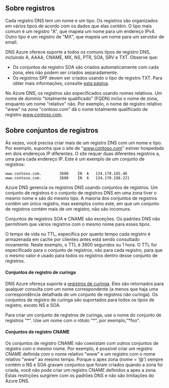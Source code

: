 ## <a name="about-records"></a>Sobre registros

Cada registro DNS tem um nome e um tipo. Os registros são organizados em vários tipos de acordo com os dados que elas contêm. O tipo mais comum é um registro "A", que mapeia um nome para um endereço IPv4. Outro tipo é um registro de "MX", que mapeia um nome para um servidor de email.

DNS Azure oferece suporte a todos os comuns tipos de registro DNS, incluindo A, AAAA, CNAME, MX, NS, PTR, SOA, SRV e TXT. Observe que:
- Os conjuntos de registro SOA são criados automaticamente com cada zona, eles não podem ser criados separadamente.
- Os registros SPF devem ser criados usando o tipo de registro TXT. Para obter mais informações, consulte [esta página](http://tools.ietf.org/html/rfc7208#section-3.1).

No Azure DNS, os registros são especificados usando nomes relativos. Um nome de domínio "totalmente qualificado" (FQDN) inclui o nome de zona, enquanto um nome "relativo" não. Por exemplo, o nome de registro relativo "www" na zona "contoso.com" dá o nome totalmente qualificado de registro www.contoso.com.

## <a name="about-record-sets"></a>Sobre conjuntos de registros

Às vezes, você precisa criar mais de um registro DNS com um nome e tipo. Por exemplo, suponha que o site de "www.contoso.com" estiver hospedado em dois endereços IP diferentes. O site requer duas diferentes registros a, uma para cada endereço IP. Este é um exemplo de um conjunto de registros:

    www.contoso.com.        3600    IN  A   134.170.185.46
    www.contoso.com.        3600    IN  A   134.170.188.221

Azure DNS gerencia os registros DNS usando conjuntos de registros. Um conjunto de registros é o conjunto de registros DNS em uma zona tiver o mesmo nome e são do mesmo tipo. A maioria dos conjuntos de registros contêm um único registro, mas exemplos como este, em que um conjunto de registros contém mais de um registro, não são incomuns.

Conjuntos de registros SOA e CNAME são exceções. Os padrões DNS não permitirem que vários registros com o mesmo nome para esses tipos.

O tempo de vida ou TTL, especifica por quanto tempo cada registro é armazenada em cache por clientes antes está sendo consultado novamente. Neste exemplo, o TTL é 3600 segundos ou 1 hora. O TTL for especificado para o conjunto de registros, não para cada registro, para que o mesmo valor é usado para todos os registros dentro desse conjunto de registros.

#### <a name="wildcard-record-sets"></a>Conjuntos de registro de curinga

DNS Azure ofereça suporte a [registros de curinga](https://en.wikipedia.org/wiki/Wildcard_DNS_record). Eles são retornados para qualquer consulta com um nome correspondente (a menos que haja uma correspondência detalhada de um conjunto de registros não curinga). Os conjuntos de registro de curinga são suportados para todos os tipos de registro, exceto NS e SOA.  

Para criar um conjunto de registros de curinga, use o nome do conjunto de registros "\*". Use um nome com o rótulo "\*", por exemplo,"\*foo".

#### <a name="cname-record-sets"></a>Conjuntos de registro CNAME

Os conjuntos de registro CNAME não coexistam com outros conjuntos de registro com o mesmo nome. Por exemplo, é possível criar um registro CNAME definida com o nome relativo "www" e um registro com o nome relativo "www" ao mesmo tempo. Porque o apex zona (nome = ‘@’) sempre contém o NS e SOA gravam conjuntos que foram criados quando a zona foi criada, você não pode criar um registro CNAME definidos a apex a zona. Estas restrições surgirem com os padrões DNS e não são limitações do Azure DNS.
